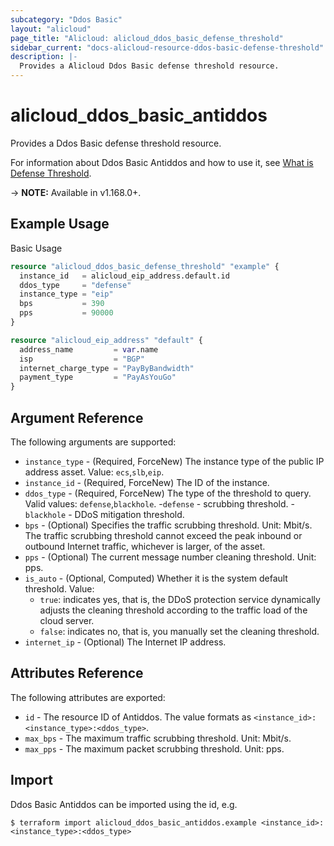 ```yaml
---
subcategory: "Ddos Basic"
layout: "alicloud"
page_title: "Alicloud: alicloud_ddos_basic_defense_threshold"
sidebar_current: "docs-alicloud-resource-ddos-basic-defense-threshold"
description: |-
  Provides a Alicloud Ddos Basic defense threshold resource.
---
```


# alicloud\_ddos\_basic\_antiddos

Provides a Ddos Basic defense threshold resource.

For information about Ddos Basic Antiddos and how to use it, see [What is Defense Threshold](https://www.alibabacloud.com/help/en/ddos-protection/latest/modifydefensethreshold).

-> **NOTE:** Available in v1.168.0+.

## Example Usage

Basic Usage

```terraform
resource "alicloud_ddos_basic_defense_threshold" "example" {
  instance_id   = alicloud_eip_address.default.id
  ddos_type     = "defense"
  instance_type = "eip"
  bps           = 390
  pps           = 90000
}

resource "alicloud_eip_address" "default" {
  address_name         = var.name
  isp                  = "BGP"
  internet_charge_type = "PayByBandwidth"
  payment_type         = "PayAsYouGo"
}
```

## Argument Reference

The following arguments are supported:
* `instance_type` - (Required, ForceNew) The instance type of the public IP address asset. Value: `ecs`,`slb`,`eip`.
* `instance_id` - (Required, ForceNew) The ID of the instance.
* `ddos_type` - (Required, ForceNew) The type of the threshold to query. Valid values: `defense`,`blackhole`.
  -`defense` - scrubbing threshold.
  -`blackhole` - DDoS mitigation threshold.
* `bps` - (Optional) Specifies the traffic scrubbing threshold. Unit: Mbit/s. The traffic scrubbing threshold cannot exceed the peak inbound or outbound Internet traffic, whichever is larger, of the asset.
* `pps` - (Optional) The current message number cleaning threshold. Unit: pps.
* `is_auto` - (Optional, Computed) Whether it is the system default threshold. Value:
  - `true`: indicates yes, that is, the DDoS protection service dynamically adjusts the cleaning threshold according to the traffic load of the cloud server.
  - `false`: indicates no, that is, you manually set the cleaning threshold.
* `internet_ip` - (Optional) The Internet IP address.


## Attributes Reference

The following attributes are exported:

* `id` - The resource ID of Antiddos. The value formats as `<instance_id>:<instance_type>:<ddos_type>`.
* `max_bps` - The maximum traffic scrubbing threshold. Unit: Mbit/s.
* `max_pps` - The maximum packet scrubbing threshold. Unit: pps.

## Import

Ddos Basic Antiddos can be imported using the id, e.g.

```shell
$ terraform import alicloud_ddos_basic_antiddos.example <instance_id>:<instance_type>:<ddos_type>
```